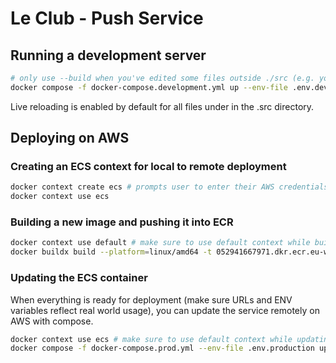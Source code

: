 # Le Club - Push Service

## Running a development server

```sh
# only use --build when you've edited some files outside ./src (e.g. you've updated your dependencies with `yarn add`) 
docker compose -f docker-compose.development.yml up --env-file .env.development --build 
```

Live reloading is enabled by default for all files under in the .src directory.

## Deploying on AWS

### Creating an ECS context for local to remote deployment

```sh
docker context create ecs # prompts user to enter their AWS credentials
docker context use ecs
```

### Building a new image and pushing it into ECR

```sh
docker context use default # make sure to use default context while building
docker buildx build --platform=linux/amd64 -t 052941667971.dkr.ecr.eu-west-3.amazonaws.com/le-club-push:latest -o type=registry .
```

### Updating the ECS container

When everything is ready for deployment (make sure URLs and ENV variables reflect real world usage),
you can update the service remotely on AWS with compose.

```sh
docker context use ecs # make sure to use default context while updating
docker compose -f docker-compose.prod.yml --env-file .env.production up
```